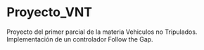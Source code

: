 # Proyecto_VNT
Proyecto del primer parcial de la materia Vehiculos no Tripulados. Implementación de un controlador Follow the Gap.
